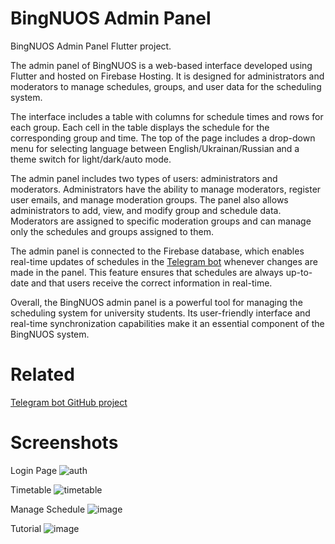 # BingNUOS Admin Panel

BingNUOS Admin Panel Flutter project.

The admin panel of BingNUOS is a web-based interface developed using Flutter and hosted on Firebase Hosting. It is designed for administrators and moderators to manage schedules, groups, and user data for the scheduling system.

The interface includes a table with columns for schedule times and rows for each group. Each cell in the table displays the schedule for the corresponding group and time. The top of the page includes a drop-down menu for selecting language between English/Ukrainan/Russian and a theme switch for light/dark/auto mode.

The admin panel includes two types of users: administrators and moderators. Administrators have the ability to manage moderators, register user emails, and manage moderation groups. The panel also allows administrators to add, view, and modify group and schedule data. Moderators are assigned to specific moderation groups and can manage only the schedules and groups assigned to them.

The admin panel is connected to the Firebase database, which enables real-time updates of schedules in the [Telegram bot](https://github.com/shebnik/BingNUOS-Telegram) whenever changes are made in the panel. This feature ensures that schedules are always up-to-date and that users receive the correct information in real-time.

Overall, the BingNUOS admin panel is a powerful tool for managing the scheduling system for university students. Its user-friendly interface and real-time synchronization capabilities make it an essential component of the BingNUOS system.

# Related
[Telegram bot GitHub project](https://github.com/shebnik/BingNUOS-Telegram)

# Screenshots

Login Page
![auth](https://user-images.githubusercontent.com/52208650/219057640-1f1551be-b38e-49c5-a9cd-1b233d3a0590.png)

Timetable
![timetable](https://user-images.githubusercontent.com/52208650/219059280-89b1a54b-82da-4afa-94df-3c31a0d76b36.png)

Manage Schedule
![image](https://user-images.githubusercontent.com/52208650/219060905-b5e64d0d-44bb-4649-a04e-cffcd48fb0be.png)

Tutorial
![image](https://user-images.githubusercontent.com/52208650/219059511-99a5ac74-58cf-46ad-8d06-2295672e891c.png)
